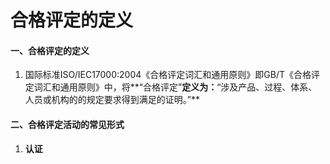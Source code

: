 # 合格评定的定义
#### 一、合格评定的定义  
1.  国际标准ISO/IEC17000:2004《合格评定词汇和通用原则》即GB/T《合格评定词汇和通用原则》中，将**“合格评定”**定义为：**“涉及产品、过程、体系、人员或机构的的规定要求得到满足的证明。”**
#### 二、合格评定活动的常见形式
1. **认证**
